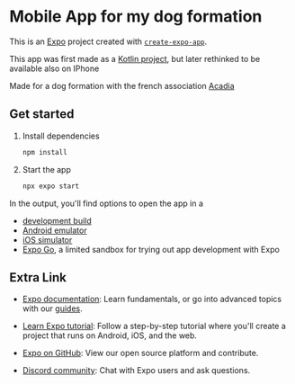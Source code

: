 # Mobile App for my dog formation

This is an [Expo](https://expo.dev) project created with [`create-expo-app`](https://www.npmjs.com/package/create-expo-app).

This app was first made as a [Kotlin project](https://github.com/Isnao/formation_acadia), but later rethinked to be available also on IPhone

Made for a dog formation with the french association [Acadia](https://www.acadia-asso.org/)

## Get started

1. Install dependencies

   ```bash
   npm install
   ```

2. Start the app

   ```bash
   npx expo start
   ```

In the output, you'll find options to open the app in a

- [development build](https://docs.expo.dev/develop/development-builds/introduction/)
- [Android emulator](https://docs.expo.dev/workflow/android-studio-emulator/)
- [iOS simulator](https://docs.expo.dev/workflow/ios-simulator/)
- [Expo Go](https://expo.dev/go), a limited sandbox for trying out app development with Expo

## Extra Link

- [Expo documentation](https://docs.expo.dev/): Learn fundamentals, or go into advanced topics with our [guides](https://docs.expo.dev/guides).

- [Learn Expo tutorial](https://docs.expo.dev/tutorial/introduction/): Follow a step-by-step tutorial where you'll create a project that runs on Android, iOS, and the web.

- [Expo on GitHub](https://github.com/expo/expo): View our open source platform and contribute.

- [Discord community](https://chat.expo.dev): Chat with Expo users and ask questions.
